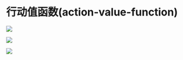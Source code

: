 ﻿# 行动值函数(action-value-function)

![](/images/体验强化学习的基本概念/行动值函数(action-value-function)/1a1.jpg)

![](/images/体验强化学习的基本概念/行动值函数(action-value-function)/1a2.jpg)

![](/images/体验强化学习的基本概念/行动值函数(action-value-function)/1a3.jpg)